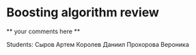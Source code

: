 # Boosting algorithm review

** your comments here **

Students:   Сыров Артем
            Королев Даниил
            Прохорова Вероника